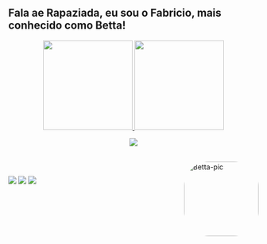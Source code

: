## Fala ae Rapaziada, eu sou o Fabricio, mais conhecido como Betta!
<div align="center">
  <a href="https://github.com/FabricioBettarello">
  <img height="180em" src="https://github-readme-stats.vercel.app/api?username=FabricioBettarello&show_icons=true&theme=dark&include_all_commits=true&count_private=true"/>
  <img height="180em" src="https://github-readme-stats.vercel.app/api/top-langs/?username=FabricioBettarello&layout=compact&langs_count=7&theme=dark"/>
<p><img align="center" src="https://github-readme-streak-stats.herokuapp.com/?user=FabricioBettarello&theme=dark"/></p>
</div>
<div style="display: inline_block"><br>
  <img align="right" alt="Betta-pic" height="150" style="border-radius:50px;" src="https://cdn.discordapp.com/attachments/973694626420641802/1004411641124884652/tralhagit.png?width=676&height=676">
</div>
  
  ##
 
<div> 
 <a href="https://discord.gg/vK9Jjn8qbp" target="_blank"><img src="https://img.shields.io/badge/Discord-7289DA?style=for-the-badge&logo=discord&logoColor=white" target="_blank"></a>
  <a href="https://www.instagram.com/bettarello_/" target="_blank"><img src="https://img.shields.io/badge/-Instagram-%23E4405F?style=for-the-badge&logo=instagram&logoColor=white" target="_blank"></a>
 	<a href="https://www.twitch.tv/fabriciobetta" target="_blank"><img src="https://img.shields.io/badge/Twitch-9146FF?style=for-the-badge&logo=twitch&logoColor=white" target="_blank"></a>
</div>
